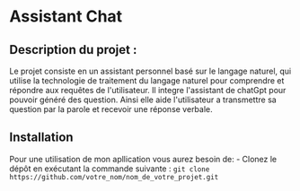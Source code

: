 # Assistant Chat

## Description du projet :

  Le projet consiste en un assistant personnel basé sur le langage naturel, qui utilise la technologie de traitement du langage naturel pour comprendre et répondre aux requêtes de l'utilisateur. Il integre l'assistant de chatGpt pour pouvoir généré des question. Ainsi elle aide l'utilisateur a transmettre sa question par la parole et recevoir une réponse verbale.
## Installation
  Pour une utilisation de mon apllication vous aurez besoin de:
    - Clonez le dépôt en exécutant la commande suivante :
      `git clone https://github.com/votre_nom/nom_de_votre_projet.git`
